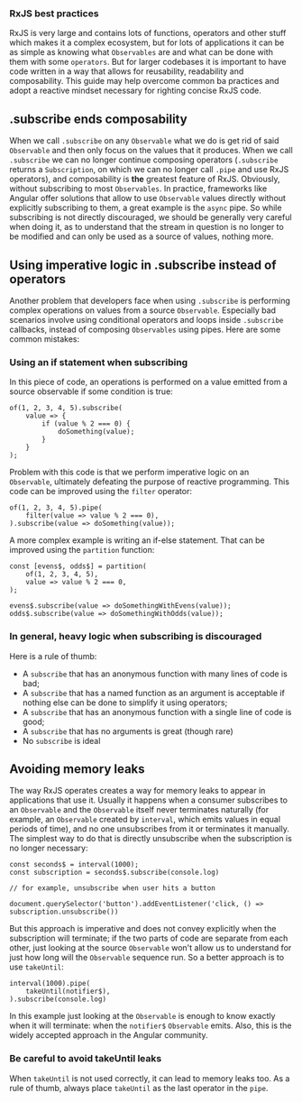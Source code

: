 ### RxJS best practices

RxJS is very large and contains lots of functions, operators and other stuff which makes it a complex ecosystem, but for lots of applications it can be as simple as knowing what `Observables` are and what can be done with them with some `operators`. But for larger codebases it is important to have code written in a way that allows for reusability, readability and composability. This guide may help overcome common ba practices and adopt a reactive mindset necessary for righting concise RxJS code.

## .subscribe ends composability
When we call `.subscribe` on any `Observable` what we do is get rid of said `Observable` and then only focus on the values that it produces. When we call `.subscribe` we can no longer continue composing operators (`.subscribe` returns a `Subscription`, on which we can no longer call `.pipe` and use RxJS operators), and composability is **the** greatest feature of RxJS.  Obviously, without subscribing to most `Observables`. In practice, frameworks like Angular offer solutions that allow to use `Observable` values directly without explicitly subscribing to them, a great example is the `async` pipe. 
So while subscribing is not directly discouraged, we should be generally very careful when doing it, as to understand that the stream in question is no longer to be modified and can only be used as a source of values, nothing more.

## Using imperative logic in .subscribe instead of operators

Another problem that developers face when using `.subscribe` is performing complex operations on values from a source `Observable`. Especially bad scenarios involve using conditional operators and loops inside `.subscribe` callbacks, instead of composing `Observables` using pipes. Here are some common mistakes:

### Using an if statement when subscribing

In this piece of code, an operations is performed on a value emitted from a source observable if some condition is true:

    of(1, 2, 3, 4, 5).subscribe(
        value => {
            if (value % 2 === 0) {
                doSomething(value);
            }
        }
    );

Problem with this code is that we perform imperative logic on an `Observable`, ultimately defeating the purpose of reactive programming. This code can be improved using the `filter` operator:

    of(1, 2, 3, 4, 5).pipe(
        filter(value => value % 2 === 0),
    ).subscribe(value => doSomething(value));

A more complex example is writing an if-else statement. That can be improved using the `partition` function:

    const [evens$, odds$] = partition(
        of(1, 2, 3, 4, 5),
        value => value % 2 === 0,
    );

    evens$.subscribe(value => doSomethingWithEvens(value));
    odds$.subscribe(value => doSomethingWithOdds(value));

### In general, heavy logic when subscribing is discouraged

Here is a rule of thumb: 

- A `subscribe` that has an anonymous function with many lines of code is bad;
- A `subscribe` that has a named function as an argument is acceptable if nothing else can be done to simplify it using operators;
- A `subscribe` that has an anonymous function with a single line of code is good;
- A `subscribe` that has no arguments is great (though rare)
- No `subscribe` is ideal

## Avoiding memory leaks

The way RxJS operates creates a way for memory leaks to appear in applications that use it. Usually it happens when a consumer subscribes to an `Observable` and the `Observable` itself never terminates naturally (for example, an `Observable` created by `interval`, which emits values in equal periods of time), and no one unsubscribes from it or terminates it manually. The simplest way to do that is directly unsubscribe when the subscription is no longer necessary:

    const seconds$ = interval(1000);
    const subscription = seconds$.subscribe(console.log)

    // for example, unsubscribe when user hits a button

    document.querySelector('button').addEventListener('click, () => subscription.unsubscribe())

But this approach is imperative and does not convey explicitly when the subscription will terminate; if the two parts of code are separate from each other, just looking at the source `Observable` won't allow us to understand for just how long will the `Observable` sequence run. So a better approach is to use `takeUntil`:

    interval(1000).pipe(
        takeUntil(notifier$),
    ).subscribe(console.log)

In this example just looking at the `Observable` is enough to know exactly when it will terminate: when the `notifier$` `Observable` emits. Also, this is the widely accepted approach in the Angular community.

### Be careful to avoid takeUntil leaks

When `takeUntil` is not used correctly, it can lead to memory leaks too. As a rule of thumb, always place `takeUntil` as the last operator in the `pipe`. 
